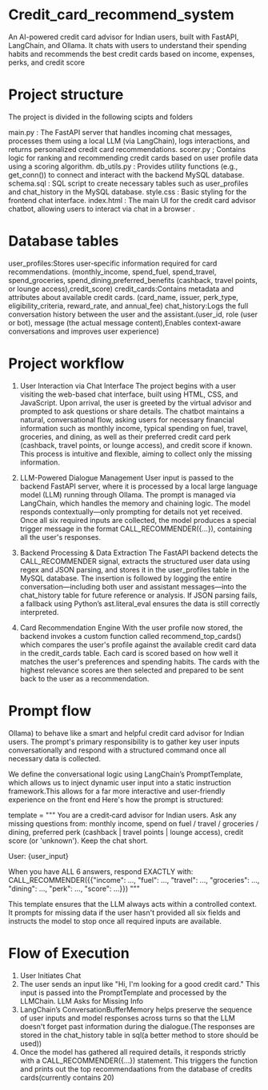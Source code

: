 # Credit_card_recommend_system
An AI-powered credit card advisor for Indian users, built with FastAPI, LangChain, and Ollama. It chats with users to understand their spending habits and recommends the best credit cards based on income, expenses, perks, and credit score 

# Project structure
The project is divided in the following scipts and folders

main.py : The FastAPI server that handles incoming chat messages, processes them using a local LLM (via LangChain), logs interactions, and returns personalized credit card recommendations.
scorer.py ; Contains logic for ranking and recommending credit cards based on user profile data using a scoring algorithm.
db_utils.py : Provides utility functions (e.g., get_conn()) to connect and interact with the backend MySQL database.
schema.sql : SQL script to create necessary tables such as user_profiles and chat_history in the MySQL database.
style.css : Basic styling for the frontend chat interface.
index.html : The main UI for the credit card advisor chatbot, allowing users to interact via chat in a browser .

# Database tables
user_profiles:Stores user-specific information required for card recommendations. (monthly_income, spend_fuel, spend_travel, spend_groceries, spend_dining,preferred_benefits (cashback, travel points, or lounge access),credit_score)
credit_cards:Contains metadata and attributes about available credit cards. (card_name, issuer, perk_type, eligibility_criteria, reward_rate, and annual_fee)
chat_history:Logs the full conversation history between the user and the assistant.(user_id, role (user or bot), message (the actual message content),Enables context-aware conversations and improves user experience)

# Project workflow
1. User Interaction via Chat Interface
The project begins with a user visiting the web-based chat interface, built using HTML, CSS, and JavaScript. Upon arrival, the user is greeted by the virtual advisor and prompted to ask questions or share details. The chatbot maintains a natural, conversational flow, asking users for necessary financial information such as monthly income, typical spending on fuel, travel, groceries, and dining, as well as their preferred credit card perk (cashback, travel points, or lounge access), and credit score if known. This process is intuitive and flexible, aiming to collect only the missing information.

2. LLM-Powered Dialogue Management
User input is passed to the backend FastAPI server, where it is processed by a local large language model (LLM) running through Ollama. The prompt is managed via LangChain, which handles the memory and chaining logic. The model responds contextually—only prompting for details not yet received. Once all six required inputs are collected, the model produces a special trigger message in the format CALL_RECOMMENDER({…}), containing all the user's responses.

3. Backend Processing & Data Extraction
The FastAPI backend detects the CALL_RECOMMENDER signal, extracts the structured user data using regex and JSON parsing, and stores it in the user_profiles table in the MySQL database. The insertion is followed by logging the entire conversation—including both user and assistant messages—into the chat_history table for future reference or analysis. If JSON parsing fails, a fallback using Python’s ast.literal_eval ensures the data is still correctly interpreted.

4. Card Recommendation Engine
With the user profile now stored, the backend invokes a custom function called recommend_top_cards() which compares the user's profile against the available credit card data in the credit_cards table. Each card is scored based on how well it matches the user's preferences and spending habits. The cards with the highest relevance scores are then selected and prepared to be sent back to the user as a recommendation.

# Prompt flow
Ollama) to behave like a smart and helpful credit card advisor for Indian users. The prompt's primary responsibility is to gather key user inputs conversationally and respond with a structured command once all necessary data is collected.

We define the conversational logic using LangChain’s PromptTemplate, which allows us to inject dynamic user input into a static instruction framework.This allows for a far more interactive and user-friendly experience on the front end Here's how the prompt is structured:

template = """
You are a credit‑card advisor for Indian users.
Ask any missing questions from: monthly income, spend on fuel / travel / groceries / dining,
preferred perk (cashback | travel points | lounge access), credit score (or 'unknown').
Keep the chat short.

User: {user_input}

When you have ALL 6 answers, respond EXACTLY with:
CALL_RECOMMENDER({{"income": ..., "fuel": ..., "travel": ..., "groceries": ..., "dining": ..., "perk": ..., "score": ...}})
"""

This template ensures that the LLM always acts within a controlled context. It prompts for missing data if the user hasn't provided all six fields and instructs the model to stop once all required inputs are available.

# Flow of Execution

1. User Initiates Chat
2. The user sends an input like "Hi, I'm looking for a good credit card." This input is passed into the PromptTemplate and processed by the LLMChain.
LLM Asks for Missing Info
3. LangChain’s ConversationBufferMemory helps preserve the sequence of user inputs and model responses across turns so that the LLM doesn't forget past information during the dialogue.(The responses are stored in the chat_history table in sql(a better method to store should be used)) 
4. Once the model has gathered all required details, it responds strictly with a CALL_RECOMMENDER({...}) statement. This triggers the function and prints out the top recommendaations from the database of credits cards(currently contains 20)

